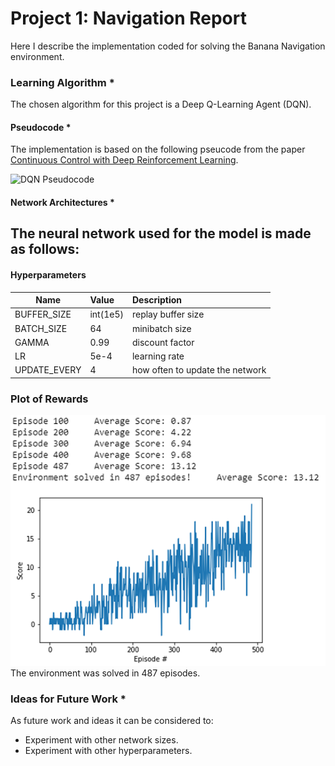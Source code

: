 # Project 1: Navigation Report

Here I describe the implementation coded for solving the Banana Navigation environment.

### Learning Algorithm *
The chosen algorithm for this project is a Deep Q-Learning Agent (DQN).

#### Pseudocode *
The implementation is based on the following pseucode from the paper [Continuous Control with Deep Reinforcement Learning](https://arxiv.org/pdf/1509.02971.pdf).

![DQN Pseudocode]()

#### Network Architectures *
The neural network used for the model is made as follows:
- 

#### Hyperparameters
| Name            | Value           | Description         |
| -------------   |:-------------   |:-----               |
| BUFFER_SIZE     | int(1e5)        | replay buffer size  |
| BATCH_SIZE      | 64              | minibatch size      |
| GAMMA           | 0.99            | discount factor     |
| LR              | 5e-4            | learning rate      |
| UPDATE_EVERY    | 4               | how often to update the network     |


### Plot of Rewards
![Navigation Rewards Plot](https://github.com/abitbetter/udacity-drl-nanodegree/blob/master/p1-navigation/image/nav_plot_rewards.png)
The environment was solved in 487 episodes.

### Ideas for Future Work *
As future work and ideas it can be considered to:
- Experiment with other network sizes.
- Experiment with other hyperparameters.
